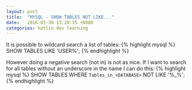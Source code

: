 ```yaml
---
layout: post
title:  "MYSQL - SHOW TABLES NOT LIKE..."
date:   2016-03-30 13:20:15 +0000
categories: kotlin dev learning
---
```


It is possible to wildcard search a list of tables:
{% highlight mysql %}
SHOW TABLES LIKE 'USER%';
{% endhighlight %}

However doing a negative search (not in) is not as nice. If I want to search for all tables without an underscore in the name I can do this:
{% highlight mysql %}
SHOW TABLES WHERE `Tables_in_<DATABASE>` NOT LIKE '%\_%';
{% endhighlight %}
